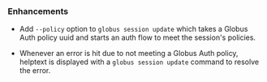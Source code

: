 ### Enhancements

* Add `--policy` option to `globus session update` which takes a Globus
  Auth policy uuid and starts an auth flow to meet the session's policies.

* Whenever an error is hit due to not meeting a Globus Auth policy, helptext
  is displayed with a `globus session update` command to resolve the error.
